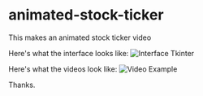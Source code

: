 # animated-stock-ticker
This makes an animated stock ticker video

Here's what the interface looks like:
![Interface Tkinter](https://github.com/mattyjacks/animated-stock-ticker/blob/main/tkinter-interface.png)

Here's what the videos look like:
![Video Example](https://github.com/mattyjacks/animated-stock-ticker/blob/main/video-example-screenshot.png)

Thanks.
